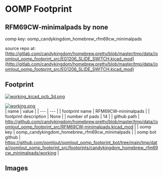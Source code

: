 # OOMP Footprint  
## RFM69CW-minimalpads  by none  
  
oomp key: oomp_candykingdom_homebrew_rfm69cw_minimalpads  
  
source repo at: [http://gitlab.com/candykingdom/homebrew.pretty/blob/master/tmp/data//oomlout_oomp_footprint_src/‎EG1206‎_SLIDE_SWITCH.kicad_mod](http://gitlab.com/candykingdom/homebrew.pretty/blob/master/tmp/data//oomlout_oomp_footprint_src/‎EG1206‎_SLIDE_SWITCH.kicad_mod)  
## Footprint  
  
[![working_kicad_pcb_3d.png](working_kicad_pcb_3d_600.png)](working_kicad_pcb_3d.png)  
  
[![working.png](working_600.png)](working.png)  
| name | value | 
| --- | --- | 
| footprint name | RFM69CW-minimalpads | 
| footprint description | None | 
| number of pads | 14 | 
| github path | http://github.com/candykingdom/homebrew.pretty/blob/master/tmp/data//oomlout_oomp_footprint_src/RFM69CW-minimalpads.kicad_mod | 
| oomp key | oomp_candykingdom_homebrew_rfm69cw_minimalpads | 
| oomp bot github | https://github.com/oomlout/oomlout_oomp_footprint_bot/tree/main/tmp/data//oomlout_oomp_footprint_src/footprints/candykingdom_homebrew_rfm69cw_minimalpads/working | 
## Images  
